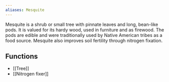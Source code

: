 ```yaml
---
aliases: Mesquite
---
```

Mesquite is a shrub or small tree with pinnate leaves and long, bean-like pods. It is valued for its hardy wood, used in furniture and as firewood. The pods are edible and were traditionally used by Native American tribes as a food source. Mesquite also improves soil fertility through nitrogen fixation.
## Functions
- [[Tree]]
- [[Nitrogen fixer]]